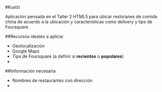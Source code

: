 #Kuaizi

Aplicación pensada en el Taller 2 HTML5 para ubicar restoranes de comida china de acuerdo a la ubicación y características como _delivery_ y tips de Foursquare.

##Recursos ideales a aplicar

* Geolocalización
* Google Maps
* Tips de Foursquare (a definir si **recientes** o **populares**)
* 

##Información necesaria

* Nombres de restaurantes con dirección
* 
